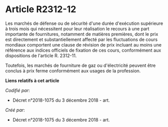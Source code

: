 # Article R2312-12

Les marchés de défense ou de sécurité d'une durée d'exécution supérieure à trois mois qui nécessitent pour leur réalisation
le recours à une part importante de fournitures, notamment de matières premières, dont le prix est directement et
substantiellement affecté par les fluctuations de cours mondiaux comportent une clause de révision de prix incluant au moins
une référence aux indices officiels de fixation de ces cours, conformément aux dispositions de l'article R. 2312-11.

Toutefois, les marchés de fourniture de gaz ou d'électricité peuvent être conclus à prix ferme conformément aux usages de la
profession.

**Liens relatifs à cet article**

_Codifié par_:

  - Décret n°2018-1075 du 3 décembre 2018 - art.

_Créé par_:

  - Décret n°2018-1075 du 3 décembre 2018 - art.
